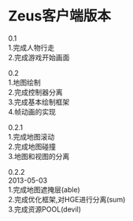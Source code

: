 Zeus客户端版本
==============

0.1  
1.完成人物行走  
2.完成游戏开始画面  
  
0.2  
1.地图绘制  
2.完成控制器分离  
3.完成基本绘制框架  
4.帧动画的实现  

0.2.1  
1.完成地图滚动  
2.完成地图碰撞  
3.地图和视图的分离  

0.2.2  
2013-05-03  
1.完成地图遮掩层(able)  
2.完成优化框架,对HGE进行分离(sum)  
3.完成资源POOL(devil)